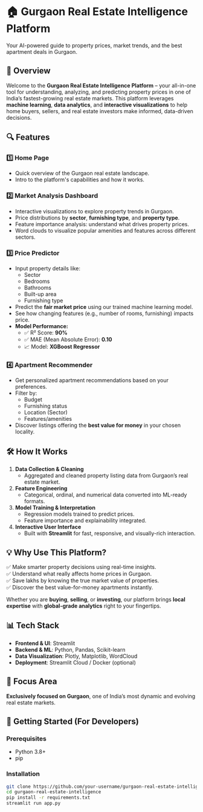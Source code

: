 # 🏠 Gurgaon Real Estate Intelligence Platform
Your AI-powered guide to property prices, market trends, and the best apartment deals in Gurgaon.

## 📌 Overview
Welcome to the **Gurgaon Real Estate Intelligence Platform** – your all-in-one tool for understanding, analyzing, and predicting property prices in one of India’s fastest-growing real estate markets.
This platform leverages **machine learning**, **data analytics**, and **interactive visualizations** to help home buyers, sellers, and real estate investors make informed, data-driven decisions.

## 🔍 Features
### 1️⃣ Home Page
- Quick overview of the Gurgaon real estate landscape.
- Intro to the platform's capabilities and how it works.
### 2️⃣ Market Analysis Dashboard
- Interactive visualizations to explore property trends in Gurgaon.
- Price distributions by **sector**, **furnishing type**, and **property type**.
- Feature importance analysis: understand what drives property prices.
- Word clouds to visualize popular amenities and features across different sectors.
### 3️⃣ Price Predictor
- Input property details like:
  - Sector
  - Bedrooms
  - Bathrooms
  - Built-up area
  - Furnishing type
- Predict the **fair market price** using our trained machine learning model.
- See how changing features (e.g., number of rooms, furnishing) impacts price.
- **Model Performance:**
  - ✅ R² Score: **90%**
  - ✅ MAE (Mean Absolute Error): **0.10**
  - 📈 Model: **XGBoost Regressor**
### 4️⃣ Apartment Recommender
- Get personalized apartment recommendations based on your preferences.
- Filter by:
  - Budget
  - Furnishing status
  - Location (Sector)
  - Features/amenities
- Discover listings offering the **best value for money** in your chosen locality.

## 🛠 How It Works
1. **Data Collection & Cleaning**  
   - Aggregated and cleaned property listing data from Gurgaon’s real estate market.
2. **Feature Engineering**  
   - Categorical, ordinal, and numerical data converted into ML-ready formats.
3. **Model Training & Interpretation**  
   - Regression models trained to predict prices.
   - Feature importance and explainability integrated.
4. **Interactive User Interface**  
   - Built with **Streamlit** for fast, responsive, and visually-rich interaction.

## 💡 Why Use This Platform?
✅ Make smarter property decisions using real-time insights.  
✅ Understand what really affects home prices in Gurgaon.  
✅ Save lakhs by knowing the true market value of properties.  
✅ Discover the best value-for-money apartments instantly.

Whether you are **buying**, **selling**, or **investing**, our platform brings **local expertise** with **global-grade analytics** right to your fingertips.
## 📊 Tech Stack
- **Frontend & UI**: Streamlit  
- **Backend & ML**: Python, Pandas, Scikit-learn  
- **Data Visualization**: Plotly, Matplotlib, WordCloud  
- **Deployment**: Streamlit Cloud / Docker (optional)

## 📍 Focus Area
**Exclusively focused on Gurgaon**, one of India’s most dynamic and evolving real estate markets.

## 🚀 Getting Started (For Developers)
### Prerequisites
- Python 3.8+
- pip
### Installation
```bash
git clone https://github.com/your-username/gurgaon-real-estate-intelligence.git
cd gurgaon-real-estate-intelligence
pip install -r requirements.txt
streamlit run app.py
